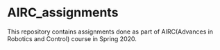 # AIRC_assignments
This repository contains assignments done as part of AIRC(Advances in Robotics and Control) course in Spring 2020.
